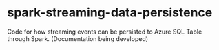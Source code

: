 # spark-streaming-data-persistence
Code for how streaming events can be persisted to Azure SQL Table through Spark.
(Documentation being developed)
